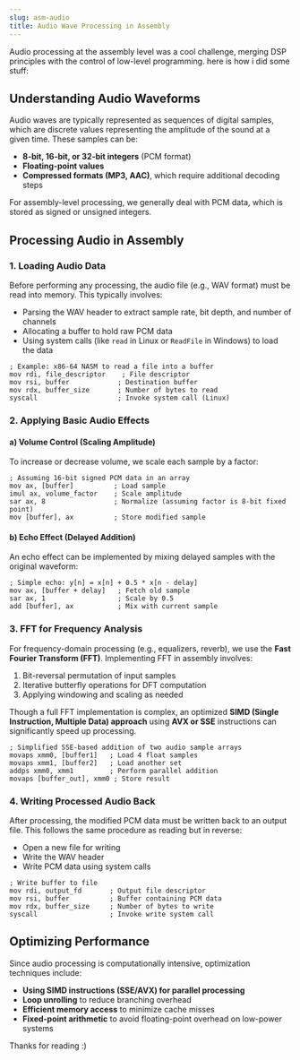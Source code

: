 ```yaml
---
slug: asm-audio
title: Audio Wave Processing in Assembly
---
```


Audio processing at the assembly level was a cool challenge, merging DSP principles with the  control of low-level programming. here is how i did some stuff:

<!-- truncate -->

## Understanding Audio Waveforms

Audio waves are typically represented as sequences of digital samples, which are discrete values representing the amplitude of the sound at a given time. These samples can be:
- **8-bit, 16-bit, or 32-bit integers** (PCM format)
- **Floating-point values**
- **Compressed formats (MP3, AAC)**, which require additional decoding steps

For assembly-level processing, we generally deal with PCM data, which is stored as signed or unsigned integers.

## Processing Audio in Assembly

### 1. Loading Audio Data

Before performing any processing, the audio file (e.g., WAV format) must be read into memory. This typically involves:
- Parsing the WAV header to extract sample rate, bit depth, and number of channels
- Allocating a buffer to hold raw PCM data
- Using system calls (like `read` in Linux or `ReadFile` in Windows) to load the data

```assembly
; Example: x86-64 NASM to read a file into a buffer
mov rdi, file_descriptor    ; File descriptor
mov rsi, buffer            ; Destination buffer
mov rdx, buffer_size       ; Number of bytes to read
syscall                    ; Invoke system call (Linux)
```

### 2. Applying Basic Audio Effects

#### a) Volume Control (Scaling Amplitude)
To increase or decrease volume, we scale each sample by a factor:

```assembly
; Assuming 16-bit signed PCM data in an array
mov ax, [buffer]          ; Load sample
imul ax, volume_factor    ; Scale amplitude
sar ax, 8                 ; Normalize (assuming factor is 8-bit fixed point)
mov [buffer], ax          ; Store modified sample
```

#### b) Echo Effect (Delayed Addition)
An echo effect can be implemented by mixing delayed samples with the original waveform:

```assembly
; Simple echo: y[n] = x[n] + 0.5 * x[n - delay]
mov ax, [buffer + delay]   ; Fetch old sample
sar ax, 1                  ; Scale by 0.5
add [buffer], ax           ; Mix with current sample
```

### 3. FFT for Frequency Analysis
For frequency-domain processing (e.g., equalizers, reverb), we use the **Fast Fourier Transform (FFT)**. Implementing FFT in assembly involves:
1. Bit-reversal permutation of input samples
2. Iterative butterfly operations for DFT computation
3. Applying windowing and scaling as needed

Though a full FFT implementation is complex, an optimized **SIMD (Single Instruction, Multiple Data) approach** using **AVX or SSE** instructions can significantly speed up processing.

```assembly
; Simplified SSE-based addition of two audio sample arrays
movaps xmm0, [buffer1]   ; Load 4 float samples
movaps xmm1, [buffer2]   ; Load another set
addps xmm0, xmm1         ; Perform parallel addition
movaps [buffer_out], xmm0 ; Store result
```

### 4. Writing Processed Audio Back
After processing, the modified PCM data must be written back to an output file. This follows the same procedure as reading but in reverse:
- Open a new file for writing
- Write the WAV header
- Write PCM data using system calls

```assembly
; Write buffer to file
mov rdi, output_fd       ; Output file descriptor
mov rsi, buffer          ; Buffer containing PCM data
mov rdx, buffer_size     ; Number of bytes to write
syscall                  ; Invoke write system call
```

## Optimizing Performance
Since audio processing is computationally intensive, optimization techniques include:
- **Using SIMD instructions (SSE/AVX) for parallel processing**
- **Loop unrolling** to reduce branching overhead
- **Efficient memory access** to minimize cache misses
- **Fixed-point arithmetic** to avoid floating-point overhead on low-power systems

Thanks for reading :)